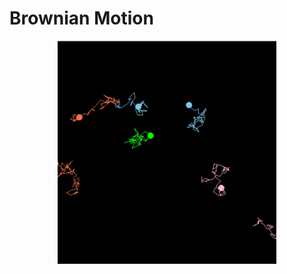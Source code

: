 


<h1 > 
 Brownian Motion </h1>
<p align="center">
 
  <img src="particles.gif" width="350" alt="accessibility text">
</p>
